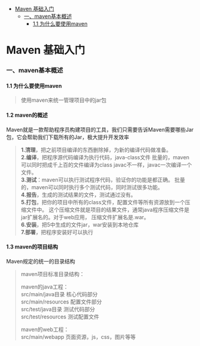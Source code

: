 * [Maven 基础入门]()
    * [一、maven基本概述]()
      * [1.1 为什么要使用maven]()


# Maven 基础入门

### 一、maven基本概述

#### 1.1 为什么要使用maven
> 使用maven来统一管理项目中的jar包  

#### 1.2 maven的概述  

Maven就是一款帮助程序员构建项目的工具，我们只需要告诉Maven需要哪些Jar 包，它会帮助我们下载所有的Jar，极大提升开发效率

> **1.清理**，把之前项目编译的东西删除掉，为新的编译代码做准备。  
> **2.编译**，把程序源代码编译为执行代码，java-class文件 
批量的，maven可以同时把成千上百的文件编译为class
javac不一样，javac一次编译一个文件。  
> **3.测试**：maven可以执行测试程序代码，验证你的功能是都正确。
批量的，maven可以同时执行多个测试代码，同时测试很多功能。  
> **4.报告**，生成的测试结果的文件，测试通过没有。  
> **5.打包**，把你的项目中所有的class文件，配置文件等所有资源放到一个压缩文件中。
这个压缩文件就是项目的结果文件，通常java程序压缩文件是jar扩展名的。对于web应用， 压缩文件扩展名是.war。  
> **6.安装**，把5中生成的文件jar，war安装到本地仓库  
> **7.部署**，把程序安装好可以执行  

#### 1.3 maven的项目结构 
Maven规定的统一的目录结构
> maven项目标准目录结构：  
>
>  maven的java工程：  
>   src/main/java目录  核心代码部分  
>   src/main/resources  配置文件部分  
>   src/test/java目录  测试代码部分  
>   src/test/resources  测试配置文件  
>
>  maven的web工程：  
>   src/main/webapp 页面资源，js，css，图片等等